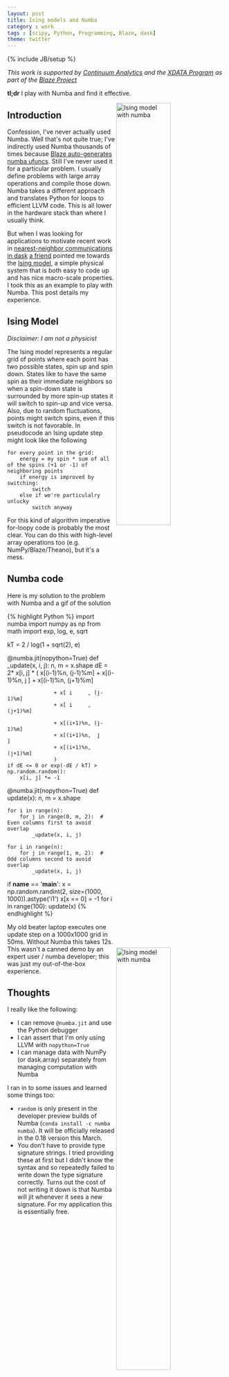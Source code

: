 ```yaml
---
layout: post
title: Ising models and Numba
category : work
tags : [scipy, Python, Programming, Blaze, dask]
theme: twitter
---
```

{% include JB/setup %}

*This work is supported by [Continuum Analytics](http://continuum.io)
and the [XDATA Program](http://www.darpa.mil/program/XDATA)
as part of the [Blaze Project](http://blaze.pydata.org)*

**tl;dr** I play with Numba and find it effective.

<img src="{{ BASE_PATH }}/images/ising.gif"
     alt="Ising model with numba"
     width="50%"
     align="right">

Introduction
------------

Confession, I've never actually used Numba.  Well that's not
quite true; I've indirectly used Numba thousands of times because [Blaze
auto-generates numba ufuncs](http://continuum.io/blog/blaze-and-numba).
Still I've never used it for a particular problem.  I usually define problems
with large array operations and compile those down.  Numba takes a different
approach and translates Python for loops to efficient LLVM code.
This is all lower in the hardware stack than where I usually think.

But when I was looking for applications to motivate recent work in
[nearest-neighbor communications in
dask](http://dask.readthedocs.org/en/latest/ghost.html) [a
friend](https://github.com/maxhutch/) pointed me
towards the [Ising model](http://en.wikipedia.org/wiki/Ising_model), a simple
physical system that is both easy to code up and has nice macro-scale
properties.  I took this as an example to play with Numba.  This post details
my experience.


Ising Model
-----------

*Disclaimer: I am not a physicist*

The Ising model represents a regular grid of points where each point has two
possible states, spin up and spin down.  States like to have the same spin as
their immediate neighbors so when a spin-down state is surrounded by more
spin-up states it will switch to spin-up and vice versa.  Also, due to random
fluctuations, points might switch spins, even if this switch is not favorable.
In pseudocode an Ising update step might look like the following

    for every point in the grid:
        energy = my spin * sum of all of the spins (+1 or -1) of neighboring points
        if energy is improved by switching:
            switch
        else if we're particulalry unlucky
            switch anyway

For this kind of algorithm imperative for-loopy code is probably the most
clear.  You can do this with high-level array operations too (e.g.
NumPy/Blaze/Theano), but it's a mess.


Numba code
----------

Here is my solution to the problem with Numba and a gif of the solution

<img src="{{ BASE_PATH }}/images/ising.gif"
     alt="Ising model with numba"
     width="50%"
     align="right">

{% highlight Python %}
import numba
import numpy as np
from math import exp, log, e, sqrt

kT = 2 / log(1 + sqrt(2), e)

@numba.jit(nopython=True)
def _update(x, i, j):
    n, m = x.shape
    dE = 2* x[i, j] * (
                     x[(i-1)%n, (j-1)%m]
                   + x[(i-1)%n,  j     ]
                   + x[(i-1)%n, (j+1)%m]

                   + x[ i     , (j-1)%m]
                   + x[ i     , (j+1)%m]

                   + x[(i+1)%n, (j-1)%m]
                   + x[(i+1)%n,  j     ]
                   + x[(i+1)%n, (j+1)%m]
                   )
    if dE <= 0 or exp(-dE / kT) > np.random.random():
        x[i, j] *= -1

@numba.jit(nopython=True)
def update(x):
    n, m = x.shape

    for i in range(n):
        for j in range(0, m, 2):  # Even columns first to avoid overlap
            _update(x, i, j)

    for i in range(n):
        for j in range(1, m, 2):  # Odd columns second to avoid overlap
            _update(x, i, j)

if __name__ == '__main__':
    x = np.random.randint(2, size=(1000, 1000)).astype('i1')
    x[x == 0] = -1
    for i in range(100):
        update(x)
{% endhighlight %}

My old beater laptop executes one update step on a 1000x1000 grid in 50ms.
Without Numba this takes 12s.  This wasn't a canned demo by an expert user /
numba developer; this was just my out-of-the-box experience.


Thoughts
--------

I really like the following:

*  I can remove `@numba.jit` and use the Python debugger
*  I can assert that I'm only using LLVM with `nopython=True`
*  I can manage data with NumPy (or dask.array) separately from managing
   computation with Numba

I ran in to some issues and learned some things too:

*  `random` is only present in the developer preview builds of Numba
    (`conda install -c numba numba`).  It will be officially released in the
    0.18 version this March.
*  You don't have to provide type signature strings.  I tried providing these
   at first but I didn't know the syntax and so repeatedly failed to write down
   the type signature correctly.  Turns out the cost of not writing it down is
   that Numba will jit whenever it sees a new signature.  For my application
   this is essentially free.
